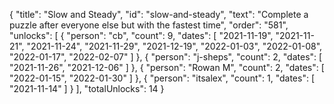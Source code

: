 {
  "title": "Slow and Steady",
  "id": "slow-and-steady",
  "text": "Complete a puzzle after everyone else but with the fastest time",
  "order": "581",
  "unlocks": [
    {
      "person": "cb",
      "count": 9,
      "dates": [
        "2021-11-19",
        "2021-11-21",
        "2021-11-24",
        "2021-11-29",
        "2021-12-19",
        "2022-01-03",
        "2022-01-08",
        "2022-01-17",
        "2022-02-07"
      ]
    },
    {
      "person": "j-sheps",
      "count": 2,
      "dates": [
        "2021-11-26",
        "2021-12-06"
      ]
    },
    {
      "person": "Rowan M",
      "count": 2,
      "dates": [
        "2022-01-15",
        "2022-01-30"
      ]
    },
    {
      "person": "itsalex",
      "count": 1,
      "dates": [
        "2021-11-14"
      ]
    }
  ],
  "totalUnlocks": 14
}